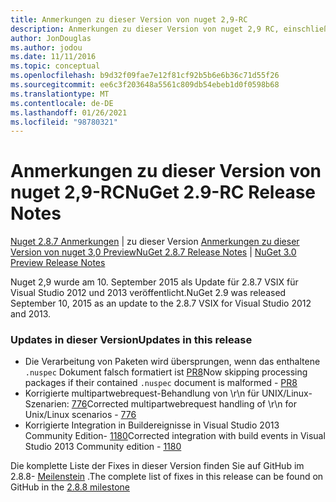 ```yaml
---
title: Anmerkungen zu dieser Version von nuget 2,9-RC
description: Anmerkungen zu dieser Version von nuget 2,9 RC, einschließlich bekannter Probleme, Fehlerbehebungen, hinzugefügter Features und dcrs.
author: JonDouglas
ms.author: jodou
ms.date: 11/11/2016
ms.topic: conceptual
ms.openlocfilehash: b9d32f09fae7e12f81cf92b5b6e6b36c71d55f26
ms.sourcegitcommit: ee6c3f203648a5561c809db54ebeb1d0f0598b68
ms.translationtype: MT
ms.contentlocale: de-DE
ms.lasthandoff: 01/26/2021
ms.locfileid: "98780321"
---
```

# <a name="nuget-29-rc-release-notes"></a><span data-ttu-id="1efc1-103">Anmerkungen zu dieser Version von nuget 2,9-RC</span><span class="sxs-lookup"><span data-stu-id="1efc1-103">NuGet 2.9-RC Release Notes</span></span>

<span data-ttu-id="1efc1-104">[Nuget 2.8.7 Anmerkungen](../release-notes/nuget-2.8.7.md)  |  zu dieser Version [Anmerkungen zu dieser Version von nuget 3,0 Preview](../release-notes/nuget-3.0-preview.md)</span><span class="sxs-lookup"><span data-stu-id="1efc1-104">[NuGet 2.8.7 Release Notes](../release-notes/nuget-2.8.7.md) | [NuGet 3.0 Preview Release Notes](../release-notes/nuget-3.0-preview.md)</span></span>

<span data-ttu-id="1efc1-105">Nuget 2,9 wurde am 10. September 2015 als Update für 2.8.7 VSIX für Visual Studio 2012 und 2013 veröffentlicht.</span><span class="sxs-lookup"><span data-stu-id="1efc1-105">NuGet 2.9 was released September 10, 2015 as an update to the 2.8.7 VSIX for Visual Studio 2012 and 2013.</span></span>

### <a name="updates-in-this-release"></a><span data-ttu-id="1efc1-106">Updates in dieser Version</span><span class="sxs-lookup"><span data-stu-id="1efc1-106">Updates in this release</span></span>

* <span data-ttu-id="1efc1-107">Die Verarbeitung von Paketen wird übersprungen, wenn das enthaltene `.nuspec` Dokument falsch formatiert ist [PR8](https://github.com/NuGet/NuGet2/pull/8)</span><span class="sxs-lookup"><span data-stu-id="1efc1-107">Now skipping processing packages if their contained `.nuspec` document is malformed - [PR8](https://github.com/NuGet/NuGet2/pull/8)</span></span>
* <span data-ttu-id="1efc1-108">Korrigierte multipartwebrequest-Behandlung von \r\n für UNIX/Linux-Szenarien: [776](https://github.com/NuGet/Home/issues/776)</span><span class="sxs-lookup"><span data-stu-id="1efc1-108">Corrected multipartwebrequest handling of \r\n for Unix/Linux scenarios - [776](https://github.com/NuGet/Home/issues/776)</span></span>
* <span data-ttu-id="1efc1-109">Korrigierte Integration in Buildereignisse in Visual Studio 2013 Community Edition- [1180](https://github.com/NuGet/Home/issues/1180)</span><span class="sxs-lookup"><span data-stu-id="1efc1-109">Corrected integration with build events in Visual Studio 2013 Community edition - [1180](https://github.com/NuGet/Home/issues/1180)</span></span>


<span data-ttu-id="1efc1-110">Die komplette Liste der Fixes in dieser Version finden Sie auf GitHub im 2.8.8- [Meilenstein](https://github.com/NuGet/Home/issues?q=milestone%3A2.8.8+is%3Aclosed) .</span><span class="sxs-lookup"><span data-stu-id="1efc1-110">The complete list of fixes in this release can be found on GitHub in the [2.8.8 milestone](https://github.com/NuGet/Home/issues?q=milestone%3A2.8.8+is%3Aclosed)</span></span>
